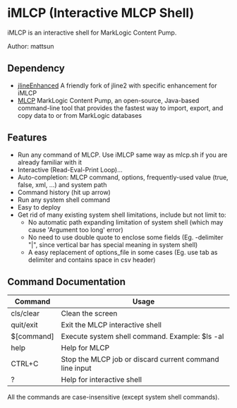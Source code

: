 # iMLCP (Interactive MLCP Shell)

iMLCP is an interactive shell for MarkLogic Content Pump.

Author: mattsun

## Dependency

* [jlineEnhanced](https://github.com/mattsunsjf/JlineEnhanced) A friendly fork of jline2 with specific enhancement for iMLCP 
* [MLCP](http://developer.marklogic.com/products/mlcp) MarkLogic Content Pump, an open-source, Java-based command-line tool that provides the fastest way to import, export, and copy data to or from MarkLogic databases 

## Features

* Run any command of MLCP. Use iMLCP same way as mlcp.sh if you are already familiar with it
* Interactive (Read-Eval-Print Loop)...
* Auto-completion: MLCP command, options, frequently-used value (true, false, xml, ...) and system path
* Command history (hit up arrow)
* Run any system shell command
* Easy to deploy
* Get rid of many existing system shell limitations, include but not limit to:
  * No automatic path expanding limitation of system shell (which may cause 'Argument too long' error)
  * No need to use double quote to enclose some fields (Eg. -delimiter "|", since vertical bar has special meaning in system shell)
  * A easy replacement of options_file in some cases (Eg. use tab as delimiter and contains space in csv header)

## Command Documentation

| Command      | Usage                                                  |
| -------------| ------------------------------------------------------ |
| cls/clear    |Clean the screen                                        |
| quit/exit    | Exit the MLCP interactive shell                        |
| $[command]   | Execute system shell command. Example: $ls -al         |
| help         |Help for MLCP                                           |
| CTRL+C       |Stop the MLCP job or discard current command line input |
| ?            |Help for interactive shell                              |

All the commands are case-insensitive (except system shell commands).
